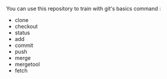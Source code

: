 
You can use this repository to train with git's basics command :
- clone
- checkout
- status
- add
- commit
- push
- merge
- mergetool
- fetch
